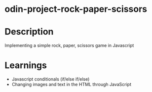 # odin-project-rock-paper-scissors

# Description
Implementing a simple rock, paper, scissors game in Javascript



# Learnings
- Javascript conditionals (if/else if/else)
- Changing images and text in the HTML through JavaScript